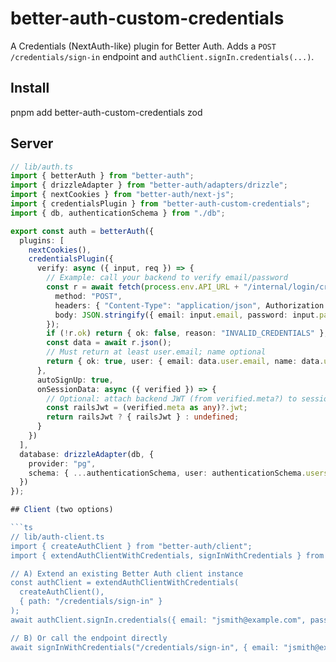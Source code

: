 # better-auth-custom-credentials

A Credentials (NextAuth-like) plugin for Better Auth. Adds a `POST /credentials/sign-in` endpoint and `authClient.signIn.credentials(...)`.

## Install

pnpm add better-auth-custom-credentials zod

## Server

````ts
// lib/auth.ts
import { betterAuth } from "better-auth";
import { drizzleAdapter } from "better-auth/adapters/drizzle";
import { nextCookies } from "better-auth/next-js";
import { credentialsPlugin } from "better-auth-custom-credentials";
import { db, authenticationSchema } from "./db";

export const auth = betterAuth({
  plugins: [
    nextCookies(),
    credentialsPlugin({
      verify: async ({ input, req }) => {
        // Example: call your backend to verify email/password
        const r = await fetch(process.env.API_URL + "/internal/login/credentials", {
          method: "POST",
          headers: { "Content-Type": "application/json", Authorization: `Bearer ${process.env.API_SECRET_TOKEN}` },
          body: JSON.stringify({ email: input.email, password: input.password })
        });
        if (!r.ok) return { ok: false, reason: "INVALID_CREDENTIALS" };
        const data = await r.json();
        // Must return at least user.email; name optional
        return { ok: true, user: { email: data.user.email, name: data.user.name ?? null }, meta: data };
      },
      autoSignUp: true,
      onSessionData: async ({ verified }) => {
        // Optional: attach backend JWT (from verified.meta?) to session data
        const railsJwt = (verified.meta as any)?.jwt;
        return railsJwt ? { railsJwt } : undefined;
      }
    })
  ],
  database: drizzleAdapter(db, {
    provider: "pg",
    schema: { ...authenticationSchema, user: authenticationSchema.users }
  })
});

## Client (two options)

```ts
// lib/auth-client.ts
import { createAuthClient } from "better-auth/client";
import { extendAuthClientWithCredentials, signInWithCredentials } from "better-auth-custom-credentials";

// A) Extend an existing Better Auth client instance
const authClient = extendAuthClientWithCredentials(
  createAuthClient(),
  { path: "/credentials/sign-in" }
);
await authClient.signIn.credentials({ email: "jsmith@example.com", password: "secret" });

// B) Or call the endpoint directly
await signInWithCredentials("/credentials/sign-in", { email: "jsmith@example.com", password: "secret" });
````

